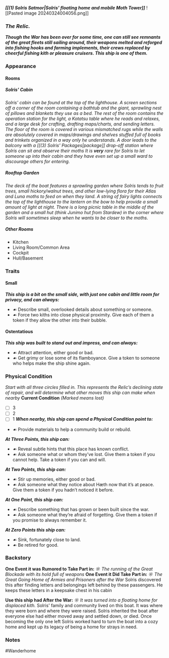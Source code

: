 ***[[(1) Solris Satmor|Solris' floating home and mobile Moth Tower]]***
![[Pasted image 20240324004056.png]]
### *The Relic.*
***Though the War has been over for some time, one can still see remnants of the great fleets still sailing around, their weapons melted and reforged into fishing hooks and farming implements, their crews replaced by cheerful fishing kith or pleasure cruisers. This ship is one of them.***
### Appearance

#### Rooms
##### Solris' Cabin
*Solris' cabin can be found at the top of the lighthouse. A screen sections off a corner of the room containing a bathtub and the giant, sprawling nest of pillows and blankets they use as a bed. The rest of the room contains the operation station for the light, a Kotatsu table where he reads and relaxes, and a large desk for crafting, drafting maps/charts, and sending letters. The floor of the room is covered in various mismatched rugs while the walls are absolutely covered in maps/drawings and shelves stuffed full of books and trinkets organized in a way only he understands. A door leads to the balcony with a [[(3) Solris' Packages|package]] drop-off station where Solris can sit and observe their moths
It is **very** rare for Solris to let someone up into their cabin and they have even set up a small ward to discourage others for entering.* 
##### Rooftop Garden
*The deck of the boat features a sprawling garden where Solris tends to fruit trees, small hickory/walnut trees, and other low-lying flora for their Atlas and Luna moths to feed on when they land. A string of fairy lights connects the top of the lighthouse to the lantern on the bow to help provide a small amount of light at night. There is a long picnic table in the middle of the garden and a small hut (think Junimo hut from Stardew) in the corner where Solris will sometimes sleep when he wants to be closer to the moths.*
##### Other Rooms
- Kitchen
- Living Room/Common Area
- Cockpit
- Hull/Basement
### Traits
#### Small
***This ship is a bit on the small side, with just one cabin and little room for privacy, and can always:***
- ☙ Describe small, overlooked details about something or someone. 
- ☙ Force two kiths into close physical proximity. Give each of them a token if they allow the other into their bubble.
#### Ostentatious
***This ship was built to stand out and impress, and can always:*** 
- ☙ Attract attention, either good or bad. 
- ☙ Get grimy or lose some of its flamboyance. Give a token to someone who helps make the ship shine again.
### Physical Condition
*Start with all three circles filled in. This represents the Relic’s declining state of repair, and will determine what other moves this ship can make when nearby*
**Current Condition** *(Marked means lost)*
- [ ] 3
- [ ] 2
- [ ] 1
***When nearby, this ship can spend a Physical Condition point to:***
- ☙ Provide materials to help a community build or rebuild.

***At Three Points, this ship can:*** 
- ☙ Reveal subtle hints that this place has known conflict.
- ☙ Ask someone what or whom they’ve lost. Give them a token if you cannot help. Take a token if you can and will.

***At Two Points, this ship can:***
- ☙ Stir up memories, either good or bad.
- ☙ Ask someone what they notice about Hæth now that it’s at peace. Give them a token if you hadn’t noticed it before.

***At One Point, this ship can:*** 
- ☙ Describe something that has grown or been built since the war. 
- ☙ Ask someone what they’re afraid of forgetting. Give them a token if you promise to always remember it.

***At Zero Points this ship can:*** 
- ☙ Sink, fortunately close to land. 
- ☙ Be retired for good.
### Backstory
**One Event it was Rumored to Take Part in:**
*☼ The running of the Great Blockade with its hold full of weapons*
**One Event it Did Take Part in:**
*☼ The Great Going Home of Armies and Prisoners after the War*
	Solris discovered this after finding letters and belongings left behind by these passengers. He keeps these letters in a keepsake chest in his cabin

**Use this ship had After the War:**
*☼ It was turned into a floating home for displaced kith.*
	 Solris' family and community lived on this boat. It was where they were born and where they were raised. Solris inherited the boat after everyone else had either moved away and settled down, or died. Once becoming the only one left Solris worked hard to turn the boat into a cozy home and kept up its legacy of being a home for strays in need.
### Notes 


#Wanderhome 